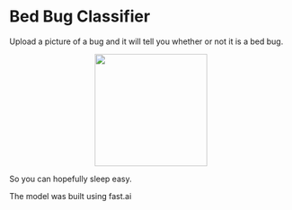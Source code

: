 # Bed Bug Classifier

Upload a picture of a bug and it will tell you whether or not it is a bed bug.

<p align="center">
  <img width="200" height="200" src="https://www.google.com/url?sa=i&url=https%3A%2F%2Fwww.pctonline.com%2Farticle%2Fbed-bug-myths%2F&psig=AOvVaw2vojz661en377MJAD5uPD6&ust=1632665168872000&source=images&cd=vfe&ved=0CAsQjRxqFwoTCICYzO6lmvMCFQAAAAAdAAAAABAD">
</p>

So you can hopefully sleep easy.

The model was built using fast.ai
